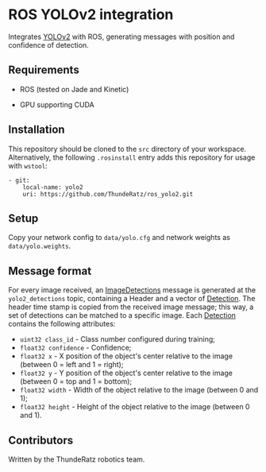 # ROS YOLOv2 integration
Integrates [YOLOv2](http://pjreddie.com/darknet/yolo/) with ROS, generating messages with position and confidence of detection.

## Requirements
* ROS (tested on Jade and Kinetic)

* GPU supporting CUDA

## Installation
This repository should be cloned to the `src` directory of your workspace. Alternatively, the following `.rosinstall` entry adds this repository for usage with `wstool`:

```
- git:
    local-name: yolo2
    uri: https://github.com/ThundeRatz/ros_yolo2.git
```

## Setup
Copy your network config to `data/yolo.cfg` and network weights as `data/yolo.weights`.

## Message format

For every image received, an [ImageDetections](msg/ImageDetections.msg) message is generated at the `yolo2_detections` topic, containing a Header and a vector of [Detection](msg/Detection.msg). The header time stamp is copied from the received image message; this way, a set of detections can be matched to a specific image. Each [Detection](msg/Detection.msg) contains the following attributes:

* `uint32 class_id` - Class number configured during training;
* `float32 confidence` - Confidence;
* `float32 x` - X position of the object's center relative to the image (between 0 = left and 1 = right);
* `float32 y` - Y position of the object's center relative to the image (between 0 = top and 1 = bottom);
* `float32 width` - Width of the object relative to the image (between 0 and 1);
* `float32 height` - Height of the object relative to the image (between 0 and 1).

## Contributors
Written by the ThundeRatz robotics team.
